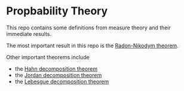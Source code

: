 # Propbability Theory

This repo contains some definitions from measure theory and their immediate results. 

The most important result in this repo is the [Radon-Nikodym theorem](https://github.com/JasonKYi/probability_theory/blob/main/src/singular.lean#L479). 

Other important theorems include 
- the [Hahn decomposition theorem](https://github.com/JasonKYi/probability_theory/blob/main/src/hahn.lean#L532)
- the [Jordan decomposition theorem](https://github.com/JasonKYi/probability_theory/blob/main/src/singular.lean#L30)
- the [Lebesgue decomposition theorem](https://github.com/JasonKYi/probability_theory/blob/main/src/singular.lean#L348)
